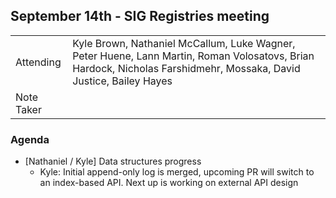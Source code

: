 ## September 14th - SIG Registries meeting

|          |      |
| -------- | -------- |
| Attending  | Kyle Brown, Nathaniel McCallum, Luke Wagner, Peter Huene, Lann Martin, Roman Volosatovs, Brian Hardock, Nicholas Farshidmehr, Mossaka, David Justice, Bailey Hayes
| Note Taker |

### Agenda

- [Nathaniel / Kyle] Data structures progress
    - Kyle: Initial append-only log is merged, upcoming PR will switch to an index-based API. Next up is working on external API design
